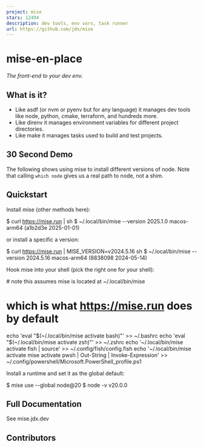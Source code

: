 ```yaml
---
project: mise
stars: 12494
description: dev tools, env vars, task runner
url: https://github.com/jdx/mise
---
```


  
mise-en-place
================

_The front-end to your dev env._

What is it?
-----------

-   Like asdf (or nvm or pyenv but for any language) it manages dev tools like node, python, cmake, terraform, and hundreds more.
-   Like direnv it manages environment variables for different project directories.
-   Like make it manages tasks used to build and test projects.

30 Second Demo
--------------

The following shows using mise to install different versions of node. Note that calling `which node` gives us a real path to node, not a shim.

Quickstart
----------

Install mise (other methods here):

$ curl https://mise.run | sh
$ ~/.local/bin/mise --version
2025.1.0 macos-arm64 (a1b2d3e 2025-01-01)

or install a specific a version:

$ curl https://mise.run | MISE\_VERSION=v2024.5.16 sh
$ ~/.local/bin/mise --version
2024.5.16 macos-arm64 (8838098 2024-05-14)

Hook mise into your shell (pick the right one for your shell):

\# note this assumes mise is located at ~/.local/bin/mise
# which is what https://mise.run does by default
echo 'eval "$(~/.local/bin/mise activate bash)"' >> ~/.bashrc
echo 'eval "$(~/.local/bin/mise activate zsh)"' >> ~/.zshrc
echo '~/.local/bin/mise activate fish | source' >> ~/.config/fish/config.fish
echo '~/.local/bin/mise activate mise activate pwsh | Out-String | Invoke-Expression' >> ~/.config/powershell/Microsoft.PowerShell\_profile.ps1

Install a runtime and set it as the global default:

$ mise use --global node@20
$ node -v
v20.0.0

Full Documentation
------------------

See mise.jdx.dev

Contributors
------------

